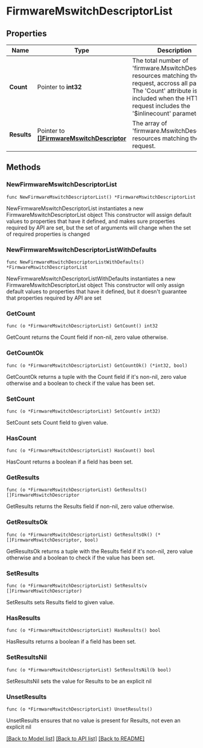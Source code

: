 # FirmwareMswitchDescriptorList

## Properties

Name | Type | Description | Notes
------------ | ------------- | ------------- | -------------
**Count** | Pointer to **int32** | The total number of &#39;firmware.MswitchDescriptor&#39; resources matching the request, accross all pages. The &#39;Count&#39; attribute is included when the HTTP GET request includes the &#39;$inlinecount&#39; parameter. | [optional] 
**Results** | Pointer to [**[]FirmwareMswitchDescriptor**](FirmwareMswitchDescriptor.md) | The array of &#39;firmware.MswitchDescriptor&#39; resources matching the request. | [optional] 

## Methods

### NewFirmwareMswitchDescriptorList

`func NewFirmwareMswitchDescriptorList() *FirmwareMswitchDescriptorList`

NewFirmwareMswitchDescriptorList instantiates a new FirmwareMswitchDescriptorList object
This constructor will assign default values to properties that have it defined,
and makes sure properties required by API are set, but the set of arguments
will change when the set of required properties is changed

### NewFirmwareMswitchDescriptorListWithDefaults

`func NewFirmwareMswitchDescriptorListWithDefaults() *FirmwareMswitchDescriptorList`

NewFirmwareMswitchDescriptorListWithDefaults instantiates a new FirmwareMswitchDescriptorList object
This constructor will only assign default values to properties that have it defined,
but it doesn't guarantee that properties required by API are set

### GetCount

`func (o *FirmwareMswitchDescriptorList) GetCount() int32`

GetCount returns the Count field if non-nil, zero value otherwise.

### GetCountOk

`func (o *FirmwareMswitchDescriptorList) GetCountOk() (*int32, bool)`

GetCountOk returns a tuple with the Count field if it's non-nil, zero value otherwise
and a boolean to check if the value has been set.

### SetCount

`func (o *FirmwareMswitchDescriptorList) SetCount(v int32)`

SetCount sets Count field to given value.

### HasCount

`func (o *FirmwareMswitchDescriptorList) HasCount() bool`

HasCount returns a boolean if a field has been set.

### GetResults

`func (o *FirmwareMswitchDescriptorList) GetResults() []FirmwareMswitchDescriptor`

GetResults returns the Results field if non-nil, zero value otherwise.

### GetResultsOk

`func (o *FirmwareMswitchDescriptorList) GetResultsOk() (*[]FirmwareMswitchDescriptor, bool)`

GetResultsOk returns a tuple with the Results field if it's non-nil, zero value otherwise
and a boolean to check if the value has been set.

### SetResults

`func (o *FirmwareMswitchDescriptorList) SetResults(v []FirmwareMswitchDescriptor)`

SetResults sets Results field to given value.

### HasResults

`func (o *FirmwareMswitchDescriptorList) HasResults() bool`

HasResults returns a boolean if a field has been set.

### SetResultsNil

`func (o *FirmwareMswitchDescriptorList) SetResultsNil(b bool)`

 SetResultsNil sets the value for Results to be an explicit nil

### UnsetResults
`func (o *FirmwareMswitchDescriptorList) UnsetResults()`

UnsetResults ensures that no value is present for Results, not even an explicit nil

[[Back to Model list]](../README.md#documentation-for-models) [[Back to API list]](../README.md#documentation-for-api-endpoints) [[Back to README]](../README.md)


